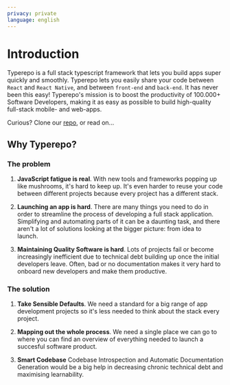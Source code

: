 ```yaml
---
privacy: private
language: english
---
```

# Introduction

Typerepo is a full stack typescript framework that lets you build apps super quickly and smoothly. Typerepo lets you easily share your code between `React` and `React Native`, and between `front-end` and `back-end`. It has never been this easy! Typerepo's mission is to boost the productivity of 100.000+ Software Developers, making it as easy as possible to build high-quality full-stack mobile- and web-apps.

Curious? Clone our [repo](https://github.com/CodeFromAnywhere/typerepo), or read on...

## Why Typerepo?

### The problem

1. **JavaScript fatigue is real**. With new tools and frameworks popping up like mushrooms, it's hard to keep up. It's even harder to reuse your code between different projects because every project has a different stack.

2. **Launching an app is hard**. There are many things you need to do in order to streamline the process of developing a full stack application. Simplifying and automating parts of it can be a daunting task, and there aren't a lot of solutions looking at the bigger picture: from idea to launch.

3. **Maintaining Quality Software is hard**. Lots of projects fail or become increasingly inefficient due to technical debt building up once the initial developers leave. Often, bad or no documentation makes it very hard to onboard new developers and make them productive.

### The solution

1. **Take Sensible Defaults**. We need a standard for a big range of app development projects so it's less needed to think about the stack every project.

2. **Mapping out the whole process**. We need a single place we can go to where you can find an overview of everything needed to launch a succesful software product.

3. **Smart Codebase** Codebase Introspection and Automatic Documentation Generation would be a big help in decreasing chronic technical debt and maximising learnability.
